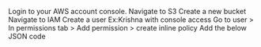 Login to your AWS account console.
Navigate to S3
Create a new bucket
Navigate to IAM 
Create a user Ex:Krishna with console access
Go to user > In permissions tab > Add permission > create inline policy
Add the below JSON code
